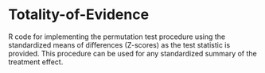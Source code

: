 # Totality-of-Evidence
R code for implementing the permutation test procedure using the standardized means of differences (Z-scores) as the test statistic is provided. This procedure can be used for any standardized summary of the treatment effect.

